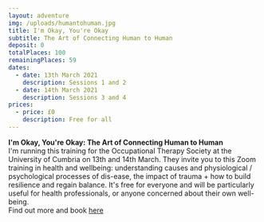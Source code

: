 ```yaml
---
layout: adventure
img: /uploads/humantohuman.jpg
title: I'm Okay, You're Okay
subtitle: The Art of Connecting Human to Human
deposit: 0
totalPlaces: 100
remainingPlaces: 59
dates:
  - date: 13th March 2021
    description: Sessions 1 and 2
  - date: 14th March 2021
    description: Sessions 3 and 4
prices:
  - price: £0
    description: Free for all
---
```

**I'm Okay, You're Okay: The Art of Connecting Human to Human**\
I'm running this training for the Occupational Therapy Society at the University of Cumbria on 13th and 14th March. They invite you to this Zoom training in health and wellbeing: understanding causes and physiological / psychological processes of dis-ease, the impact of trauma + how to build resilience and regain balance. It's free for everyone and will be particularly useful for health professionals, or anyone concerned about their own well-being.\
Find out more and book [here](https://www.ucsu.me/groups/occupational-therapy-society-59b6/events/i-m-okay-you-re-okay-the-art-of-connecting-human-to-human-7aa7)